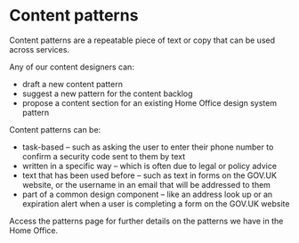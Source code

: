 Content patterns
================

Content patterns are a repeatable piece of text or copy that can be used across services. 

Any of our content designers can:
 
- draft a new content pattern 
- suggest a new pattern for the content backlog 
- propose a content section for an existing Home Office design system pattern 

Content patterns can be:

- task-based – such as asking the user to enter their phone number to confirm a security code sent to them by text 
- written in a specific way – which is often due to legal or policy advice 
- text that has been used before – such as text in forms on the GOV.UK website, or the username in an email that will be addressed to them
- part of a common design component – like an address look up or an expiration alert when a user is completing a form on the GOV.UK website 

Access the patterns page for further details on the patterns we have in the Home Office. 
